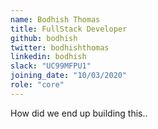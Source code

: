 ```yaml
---
name: Bodhish Thomas
title: FullStack Developer
github: bodhish
twitter: bodhishthomas
linkedin: bodhish
slack: "UC99MFPU1"
joining_date: "10/03/2020"
role: "core"
---
```


How did we end up building this..
